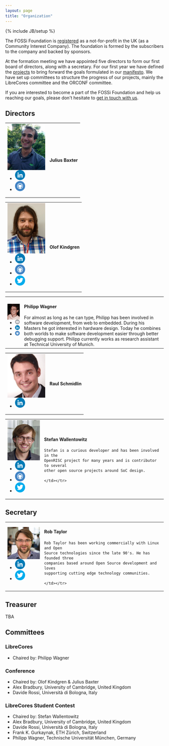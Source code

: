 ```yaml
---
layout: page
title: "Organization"
---
```

{% include JB/setup %}

The FOSSi Foundation is
[registered](https://beta.companieshouse.gov.uk/company/09848956) as a
not-for-profit in the UK (as a Community Interest Company). The
foundation is formed by the subscribers to the company and backed by
sponsors.

At the formation meeting we have appointed five directors to form our
first board of directors, along with a secretary. For our first year
we have defined the [projects](/projects.html) to bring forward the
goals formulated in our [manifesto](/manifesto.html). We have set up
committees to structure the progress of our projects, mainly the
LibreCores committee and the ORCONF committee.

If you are interested to become a part of the FOSSi Foundation and
help us reaching our goals, please don't hesitate to
[get in touch with us](/getinvolved.html).


## Directors

<table cellpadding="10">
	<tr><td><img src="/assets/people/JuliusBaxter.jpg" align="left" width="120px">
	<ul class="share-buttons">
	<li><a href="https://www.linkedin.com/in/julius-baxter-78840223"><img title="Visit my LinkedIn profile" src="/assets/flat_web_icon_set/color/LinkedIn.png"></a></li>
	<li><a href="https://github.com/juliusbaxter"><img title="Visit my GitHub account" src="/assets/flat_web_icon_set/color/Github.png"></a></li>
	</ul></td>
	<td><h4>Julius Baxter</h4></td></tr>
</table>

<table cellpadding="10">
	<tr><td><img src="/assets/people/OlofKindgren.jpg" align="left" width="120px">
	<ul class="share-buttons">
	<li><a href="https://www.linkedin.com/in/olofkindgren"><img title="Visit my LinkedIn profile" src="/assets/flat_web_icon_set/color/LinkedIn.png"></a></li>
	<li><a href="https://github.com/olofk/"><img title="Visit my GitHub account" src="/assets/flat_web_icon_set/color/Github.png"></a></li>
	<li><a href="https://twitter.com/OlofKindgren"><img title="Visit my Twitter account" src="/assets/flat_web_icon_set/color/Twitter.png"></a></li>
	</ul></td>
	<td><h4>Olof Kindgren</h4>
	</td></tr>
</table>

<table cellpadding="10">
	<tr><td><img src="/assets/people/PhilippWagner.jpg" align="left" width="120px">
	<ul class="share-buttons">
	<li><a href="mailto:mail@philipp-wagner.com"><img title="Send me an email" src="/assets/flat_web_icon_set/color/Email.png"/></a></li>
	<li><a href="https://www.linkedin.com/in/imphil"><img title="Visit my LinkedIn profile" src="/assets/flat_web_icon_set/color/LinkedIn.png"/></a></li>
	<li><a href="https://github.com/imphil"><img title="Visit my GitHub account" src="/assets/flat_web_icon_set/color/Github.png"/></a></li>
	</ul></td>
	<td>
	<h4>Philipp Wagner</h4>
	For almost as long as he can type, Philipp has been involved in software development, from web to embedded. During his Masters he got interested in hardware design. Today he combines both worlds to make software development easier through better debugging support. Philipp currently works as research assistant at Technical University of Munich.
	</td></tr>
</table>

<table cellpadding="10">
	<tr><td><img src="/assets/people/RaulSchmidlin.jpg" align="left" width="120px">
	<ul class="share-buttons">
	<li><a href="https://www.linkedin.com/in/raul-schmidlin-5205367"><img title="Visit my LinkedIn profile" src="/assets/flat_web_icon_set/color/LinkedIn.png"></a></li>
	</ul></td>
	<td><h4>Raul Schmidlin</h4></td></tr>
</table>

<table cellpadding="10">
	<tr><td><img src="/assets/people/StefanWallentowitz.png" align="left" width="120px">
	<ul class="share-buttons">
	<li><a href="https://www.linkedin.com/in/wallento"><img title="Visit my LinkedIn profile" src="/assets/flat_web_icon_set/color/LinkedIn.png"></a></li>
	<li><a href="https://github.com/wallento/"><img title="Visit my GitHub account" src="/assets/flat_web_icon_set/color/Github.png"></a></li>
	<li><a href="https://twitter.com/wallento"><img title="Visit my Twitter account" src="/assets/flat_web_icon_set/color/Twitter.png"></a></li>
	</ul></td>
	<td><h4>Stefan Wallentowitz</h4>

	Stefan is a curious developer and has been involved in the
    OpenRISC project for many years and is contributor to several
    other open source projects around SoC design.

	</td></tr>
</table>

## Secretary

<table cellpadding="10">
	<tr><td><img src="/assets/people/RobTaylor.jpg" align="left" width="120px">
	<ul class="share-buttons">
	<li><a href="https://www.linkedin.com/in/robtaylor78"><img title="Visit my LinkedIn profile" src="/assets/flat_web_icon_set/color/LinkedIn.png"></a></li>
	<li><a href="https://twitter.com/robtaylor78"><img title="Visit my Twitter account" src="/assets/flat_web_icon_set/color/Twitter.png"></a></li>
	</ul></td>
	<td><h4>Rob Taylor</h4>

	Rob Taylor has been working commercially with Linux and Open
    Source technologies since the late 90's. He has founded three
    companies based around Open Source development and loves
    supporting cutting edge technology communities.

	</td></tr>
</table>

## Treasurer

TBA

## Committees

### LibreCores

* Chaired by: Philipp Wagner

### Conference

* Chaired by: Olof Kindgren & Julius Baxter
* Alex Bradbury, University of Cambridge, United Kingdom
* Davide Rossi, Università di Bologna, Italy

### LibreCores Student Contest

* Chaired by: Stefan Wallentowitz
* Alex Bradbury, University of Cambridge, United Kingdom
* Davide Rossi, Università di Bologna, Italy
* Frank K. Gurkaynak, ETH Zürich, Switzerland
* Philipp Wagner, Technische Universität München, Germany
